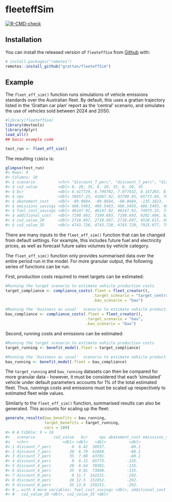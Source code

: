 
<!-- README.md is generated from README.Rmd. Please edit that file -->

# fleeteffSim

<!-- badges: start -->

[![R-CMD-check](https://github.com/grattan/fleeteffSim/workflows/R-CMD-check/badge.svg)](https://github.com/grattan/fleeteffSim/actions)
<!-- badges: end -->

## Installation

You can install the released version of `fleeteffSim` from [Github]()
with:

``` r
# install.packages("remotes")
remotes::install_github("grattan/fleeteffSim")
```

## Example

The `fleet_eff_sim()` function runs simulations of vehicle emissions
standards over the Australian fleet. By default, this uses a grattan
trajectory listed in the ‘Grattan car plan’ report as the ‘central’
scenario, and simulates the use of vehicles sold between 2024 and 2050.

``` r
#library(fleeteffSim)
library(devtools)
library(dplyr)
load_all()
## basic example code

test_run <- fleet_eff_sim()
```

The resulting `tibble` is:

``` r
glimpse(test_run)
#> Rows: 9
#> Columns: 10
#> $ scenario          <chr> "discount_7_perc", "discount_7_perc", "discount_7_pe…
#> $ co2_value         <dbl> 0, 20, 35, 0, 20, 35, 0, 20, 35
#> $ bcr               <dbl> 6.417729, 6.794702, 7.077432, 8.147283, 8.639390, 9.…
#> $ npv               <dbl> 38957.23, 41667.92, 43700.95, 65772.84, 70301.45, 73…
#> $ abatement_cost    <dbl> -80.0684, -80.0684, -80.0684, -135.1823, -135.1823, …
#> $ emissions_savings <dbl> 486.5493, 486.5493, 486.5493, 486.5493, 486.5493, 48…
#> $ fuel_cost_savings <dbl> 46147.92, 46147.92, 46147.92, 74975.33, 74975.33, 74…
#> $ additional_cost   <dbl> 7190.693, 7190.693, 7190.693, 9202.496, 9202.496, 92…
#> $ co2_value_20      <dbl> 2710.697, 2710.697, 2710.697, 4528.615, 4528.615, 45…
#> $ co2_value_35      <dbl> 4743.720, 4743.720, 4743.720, 7925.077, 7925.077, 79…
```

There are many inputs to the `fleet_eff_sim()` function that can be
changed from default settings. For example, this includes future fuel
and electricity prices, as well as forecast future sales volumes by
vehicle category.

The `fleet_eff_sim()` function only provides summarised data over the
entire period run in the model. For more granular output, the following
series of functions can be run.

First, production costs required to meet targets can be estimated:

``` r
#Running the target scenario to estimate vehicle production costs
target_compliance <- compliance_costs(.fleet = fleet_creator(),
                                      .target_scenario = "target_central",
                                      .bau_scenario = "bau")

#Running the 'business as usual'  scenario to estimate vehicle production costs
bau_compliance <- compliance_costs(.fleet = fleet_creator(),
                                   .target_scenario = "bau",
                                   .bau_scenario = "bau")
```

Second, running costs and emissions can be estimated:

``` r
#Running the target scenario to estimate vehicle production costs
target_running <- benefit_model(.fleet = target_compliance)

#Running the 'business as usual'  scenario to estimate vehicle production costs
bau_running <- benefit_model(.fleet = bau_compliance)
```

The `target_running` and `bau_running` datasets can then be compared for
more granular data - however, it must be considered that each
‘simulated’ vehicle under default parameters accounts for 1% of the
total estimated fleet. Thus, runnings costs and emissions must be scaled
up respectively to estimated fleet wide values.

Similarly to the `fleet_eff_sim()` function, summarised results can also
be generated. This accounts for scaling up the fleet:

``` r
generate_results(bau_benefits = bau_running,
                 target_benefits = target_running,
                 cars = 100)
#> # A tibble: 9 × 10
#>   scenario        co2_value   bcr     npv abatement_cost emissions_savings
#>   <chr>               <dbl> <dbl>   <dbl>          <dbl>             <dbl>
#> 1 discount_7_perc         0  6.42  38957.          -80.1              487.
#> 2 discount_7_perc        20  6.79  41668.          -80.1              487.
#> 3 discount_7_perc        35  7.08  43701.          -80.1              487.
#> 4 discount_4_perc         0  8.15  65773.         -135.               487.
#> 5 discount_4_perc        20  8.64  70301.         -135.               487.
#> 6 discount_4_perc        35  9.01  73698.         -135.               487.
#> 7 discount_0_perc         0 11.7  142221.         -292.               487.
#> 8 discount_0_perc        20 12.5  151952.         -292.               487.
#> 9 discount_0_perc        35 13.0  159251.         -292.               487.
#> # … with 4 more variables: fuel_cost_savings <dbl>, additional_cost <dbl>,
#> #   co2_value_20 <dbl>, co2_value_35 <dbl>
```
